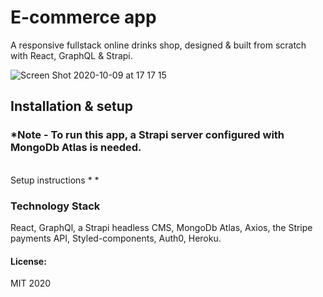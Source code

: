 # E-commerce app 

A responsive fullstack online drinks shop, designed & built from scratch with React, GraphQL & Strapi.

![Screen Shot 2020-10-09 at 17 17 15](https://user-images.githubusercontent.com/14879253/95607219-559f5200-0a53-11eb-869f-3987926869ac.png)

## Installation & setup
### *Note - To run this app, a Strapi server configured with MongoDb Atlas is needed. 
<br>
Setup instructions * 
* 

### Technology Stack
React, GraphQl, a Strapi headless CMS, MongoDb Atlas, Axios, the Stripe payments API, Styled-components, Auth0, Heroku. 

#### License: 
MIT 2020